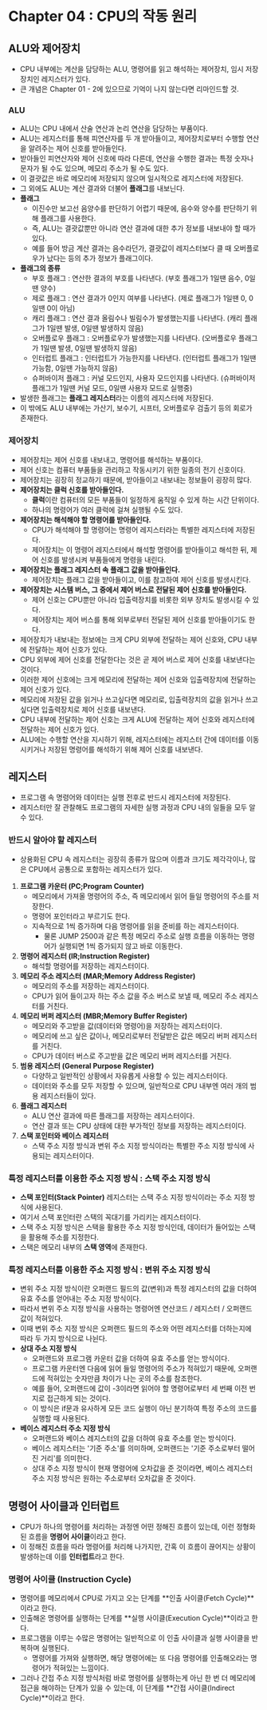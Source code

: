 # Chapter 04 : CPU의 작동 원리

## ALU와 제어장치
- CPU 내부에는 계산을 담당하는 ALU, 명령어를 읽고 해석하는 제어장치, 임시 저장 장치인 레지스터가 있다.
- 큰 개념은 Chapter 01 - 2에 있으므로 기억이 나지 않는다면 리마인드할 것.

### ALU
- ALU는 CPU 내에서 산술 연산과 논리 연산을 담당하는 부품이다.
- ALU는 레지스터를 통해 피연산자를 두 개 받아들이고, 제어장치로부터 수행할 연산을 알려주는 제어 신호를 받아들인다.
- 받아들인 피연산자와 제어 신호에 따라 다른데, 연산을 수행한 결과는 특정 숫자나 문자가 될 수도 있으며, 메모리 주소가 될 수도 있다.
- 이 결괏값은 바로 메모리에 저장되지 않으며 일시적으로 레지스터에 저장된다.
- 그 외에도 ALU는 계산 결과와 더불어 **플래그**를 내보닌다.
- **플래그**
  - 이진수만 보고선 음양수를 판단하기 어렵기 때문에, 음수와 양수를 판단하기 위해 플래그를 사용한다.
  - 즉, ALU는 결괏값뿐만 아니라 연산 결과에 대한 추가 정보를 내보내야 할 때가 있다.
  - 예를 들어 방금 계산 결과는 음수라던가, 결괏값이 레지스터보다 클 때 오버플로우가 났다는 등의 추가 정보가 플래그이다.
- **플래그의 종류**
  - 부호 플래그 : 연산한 결과의 부호를 나타낸다. (부호 플래그가 1일땐 음수, 0일땐 양수)
  - 제로 플래그 : 연산 결과가 0인지 여부를 나타낸다. (제로 플래그가 1일땐 0, 0일땐 0이 아님)
  - 캐리 플래그 : 연산 결과 올림수나 빌림수가 발생했는지를 나타낸다. (캐리 플래그가 1일땐 발생, 0일땐 발생하지 않음)
  - 오버플로우 플래그 : 오버플로우가 발생했는지를 나타낸다. (오버플로우 플래그가 1일땐 발생, 0일땐 발생하지 않음)
  - 인터럽트 플래그 : 인터럽트가 가능한지를 나타낸다. (인터럽트 플래그가 1일땐 가능함, 0일땐 가능하지 않음)
  - 슈퍼바이저 플래그 : 커널 모드인지, 사용자 모드인지를 나타낸다. (슈퍼바이저 플래그가 1일땐 커널 모드, 0일땐 사용자 모드로 실행중)
- 발생한 플래그는 **플래그 레지스터**라는 이름의 레지스터에 저장된다.
- 이 밖에도 ALU 내부에는 가산기, 보수기, 시프터, 오버플로우 검출기 등의 회로가 존재한다.
### 제어장치
- 제어장치는 제어 신호를 내보내고, 명령어를 해석하는 부품이다.
- 제어 신호는 컴퓨터 부품들을 관리하고 작동시키기 위한 일종의 전기 신호이다.
- 제어장치는 굉장히 정교하기 때문에, 받아들이고 내보내는 정보들이 굉장히 많다.
- **제어장치는 클럭 신호를 받아들인다.**
  - **클럭**이란 컴퓨터의 모든 부품들이 일정하게 움직일 수 있게 하는 시간 단위이다.
  - 하나의 명령어가 여러 클럭에 걸쳐 실행될 수도 있다.
- **제어장치는 해석해야 할 명령어를 받아들인다.**
  - CPU가 해석해야 할 명령어는 명령어 레지스터라는 특별한 레지스터에 저장된다.
  - 제어장치는 이 명령어 레지스터에서 해석할 명령어를 받아들이고 해석한 뒤, 제어 신호를 발생시켜 부품들에게 명령을 내린다.
- **제어장치는 플래그 레지스터 속 플래그 값을 받아들인다.**
  - 제어장치는 플래그 값을 받아들이고, 이를 참고하여 제어 신호를 발생시킨다.
- **제어장치는 시스템 버스, 그 중에서 제어 버스로 전달된 제어 신호를 받아들인다.**
  - 제어 신호는 CPU뿐만 아니라 입출력장치를 비롯한 외부 장치도 발생시킬 수 있다.
  - 제어장치는 제어 버스를 통해 외부로부터 전달된 제어 신호를 받아들이기도 한다.
- 제어장치가 내보내는 정보에는 크게 CPU 외부에 전달하는 제어 신호와, CPU 내부에 전달하는 제어 신호가 있다.
- CPU 외부에 제어 신호를 전달한다는 것은 곧 제어 버스로 제어 신호를 내보낸다는 것이다.
- 이러한 제어 신호에는 크게 메모리에 전달하는 제어 신호와 입출력장치에 전달하는 제어 신호가 있다.
- 메모리에 저장된 값을 읽거나 쓰고싶다면 메모리로, 입출력장치의 값을 읽거나 쓰고싶다면 입출력장치로 제어 신호를 내보낸다.
- CPU 내부에 전달하는 제어 신호는 크게 ALU에 전달하는 제어 신호와 레지스터에 전달하는 제어 신호가 있다.
- ALU에는 수행할 연산을 지시하기 위해, 레지스터에는 레지스터 간에 데이터를 이동시키거나 저장된 명령어를 해석하기 위해 제어 신호를 내보낸다.

## 레지스터
- 프로그램 속 명령어와 데이터는 실행 전후로 반드시 레지스터에 저장된다.
- 레지스터만 잘 관찰해도 프로그램의 자세한 실행 과정과 CPU 내의 일들을 모두 알 수 있다.

### 반드시 알아야 할 레지스터
- 상용화된 CPU 속 레지스터는 굉장히 종류가 많으며 이름과 크기도 제각각이나, 많은 CPU에서 공통으로 포함하는 레지스터가 있다.

1. **프로그램 카운터 (PC;Program Counter)**
   - 메모리에서 가져올 명령어의 주소, 즉 메모리에서 읽어 들일 명령어의 주소를 저장한다.
   - 명령어 포인터라고 부르기도 한다.
   - 지속적으로 1씩 증가하며 다음 명령어를 읽을 준비를 하는 레지스터이다.
     - 물론 JUMP 2500과 같은 특정 메모리 주소로 실행 흐름을 이동하는 명령어가 실행되면 1씩 증가되지 않고 바로 이동한다.
2. **명령어 레지스터 (IR;Instruction Register)**
   - 해석할 명령어를 저장하는 레지스터이다.
3. **메모리 주소 레지스터 (MAR;Memory Address Register)**
   - 메모리의 주소를 저장하는 레지스터이다.
   - CPU가 읽어 들이고자 하는 주소 값을 주소 버스로 보낼 때, 메모리 주소 레지스터를 거친다.
4. **메모리 버퍼 레지스터 (MBR;Memory Buffer Register)**
   - 메모리와 주고받을 값(데이터와 명령어)을 저장하는 레지스터이다.
   - 메모리에 쓰고 싶은 값이나, 메모리로부터 전달받은 값은 메모리 버퍼 레지스터를 거친다.
   - CPU가 데이터 버스로 주고받을 값은 메모리 버퍼 레지스터를 거친다.
5. **범용 레지스터 (General Purpose Register)**
   - 다양하고 일반적인 상황에서 자유롭게 사용할 수 있는 레지스터이다.
   - 데이터와 주소를 모두 저장할 수 있으며, 일반적으로 CPU 내부엔 여러 개의 범용 레지스터들이 있다.
6. **플래그 레지스터**
   - ALU 연산 결과에 따른 플래그를 저장하는 레지스터이다.
   - 연산 결과 또는 CPU 상태에 대한 부가적인 정보를 저장하는 레지스터이다.
7. **스택 포인터와 베이스 레지스터**
   - 스택 주소 지정 방식과 변위 주소 지정 방식이라는 특별한 주소 지정 방식에 사용되는 레지스터이다.

### 특정 레지스터를 이용한 주소 지정 방식 : 스택 주소 지정 방식
- **스택 포인터(Stack Pointer)** 레지스터는 스택 주소 지정 방식이라는 주소 지정 방식에 사용된다.
- 여기서 스택 포인터란 스택의 꼭대기를 가리키는 레지스터이다.
- 스택 주소 지정 방식은 스택을 활용한 주소 지정 방식인데, 데이터가 들어있는 스택을 활용해 주소를 지정한다.
- 스택은 메모리 내부의 **스택 영역**에 존재한다.

### 특정 레지스터를 이용한 주소 지정 방식 : 변위 주소 지정 방식
- 변위 주소 지정 방식이란 오퍼랜드 필드의 값(변위)과 특정 레지스터의 값을 더하여 유효 주소를 얻어내는 주소 지정 방식이다.
- 따라서 변위 주소 지정 방식을 사용하는 명령어엔 연산코드 / 레지스터 / 오퍼랜드 값이 적혀있다.
- 이때 변위 주소 지정 방식은 오퍼랜드 필드의 주소와 어떤 레지스터를 더하는지에 따라 두 가지 방식으로 나뉜다.
- **상대 주소 지정 방식**
  - 오퍼랜드와 프로그램 카운터 값을 더하여 유효 주소를 얻는 방식이다.
  - 프로그램 카운터엔 다음에 읽어 들일 명령어의 주소가 적혀있기 때문에, 오퍼랜드에 적혀있는 숫자만큼 차이가 나는 곳의 주소를 참조한다.
  - 예를 들어, 오퍼랜드에 값이 -3이라면 읽어야 할 명령어로부터 세 번째 이전 번지로 접근하게 되는 것이다.
  - 이 방식은 if문과 유사하게 모든 코드 실행이 아닌 분기하여 특정 주소의 코드를 실행할 때 사용된다.
- **베이스 레지스터 주소 지정 방식**
  - 오퍼랜드와 베이스 레지스터의 값을 더하여 유효 주소를 얻는 방식이다.
  - 베이스 레지스터는 '기준 주소'를 의미하며, 오퍼랜드는 '기준 주소로부터 떨어진 거리'를 의미한다.
  - 상대 주소 지정 방식이 현재 명령어에 오차값을 준 것이라면, 베이스 레지스터 주소 지정 방식은 원하는 주소로부터 오차값을 준 것이다.

## 명령어 사이클과 인터럽트

- CPU가 하나의 명령어를 처리하는 과정엔 어떤 정해진 흐름이 있는데, 이런 정형화된 흐름을 **명령어 사이클**이라고 한다.
- 이 정해진 흐름을 따라 명령어를 처리해 나가지만, 간혹 이 흐름이 끊어지는 상황이 발생하는데 이를 **인터럽트**라고 한다.

### 명령어 사이클 (Instruction Cycle)
- 명령어를 메모리에서 CPU로 가지고 오는 단계를 **인출 사이클(Fetch Cycle)**이라고 한다.
- 인출해온 명령어를 실행하는 단계를 **실행 사이클(Execution Cycle)**이라고 한다.
- 프로그램을 이루는 수많은 명령어는 일반적으로 이 인출 사이클과 실행 사이클을 반복하며 실행된다.
  - 명령어를 가져와 실행하면, 해당 명령어에는 또 다음 명령어를 인출해오라는 명령어가 적혀있는 느낌이다.
- 그러나 간접 주소 지정 방식처럼 바로 명령어를 실행하는게 아닌 한 번 더 메모리에 접근을 해야하는 단계가 있을 수 있는데, 이 단계를 **간접 사이클(Indirect Cycle)**이라고 한다.
